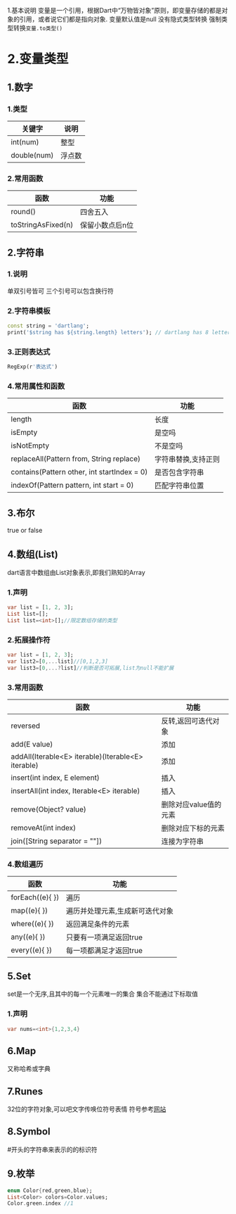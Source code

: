  1.基本说明
变量是一个引用，根据Dart中“万物皆对象”原则，即变量存储的都是对象的引用，或者说它们都是指向对象.
变量默认值是null
没有隐式类型转换
强制类型转换`变量.to类型()`

# 2.变量类型
## 1.数字
### 1.类型
|关键字|说明|
|----|----|
|int(num)|整型|
|double(num)|浮点数|
### 2.常用函数
|函数|功能|
|---|---|
|round()|四舍五入|
|toStringAsFixed(n)|保留小数点后n位|
## 2.字符串
### 1.说明
单双引号皆可
三个引号可以包含换行符
### 2.字符串模板
``` dart
const string = 'dartlang'; 
print('$string has ${string.length} letters'); // dartlang has 8 letters
```
### 3.正则表达式
``` dart
RegExp(r'表达式')
```
### 4.常用属性和函数
|函数|功能|
|---|---|
|length|长度|
|isEmpty|是空吗|
|isNotEmpty|不是空吗|
|replaceAll(Pattern from, String replace)|字符串替换,支持正则|
|contains(Pattern other, int startIndex = 0)|是否包含字符串|
|indexOf(Pattern pattern, int start = 0)|匹配字符串位置|
## 3.布尔
true or false
## 4.数组(List)
dart语言中数组由List对象表示,即我们熟知的Array
### 1.声明
```dart
var list = [1, 2, 3];
List list=[];
List list=<int>[];//限定数组存储的类型
```
### 2.拓展操作符
```dart
var list = [1, 2, 3];
var list2=[0,...list]//[0,1,2,3]
var list3=[0,...?list]//判断是否可拓展,list为null不能扩展
```
### 3.常用函数
|函数|功能|
|---|---|
|reversed|反转,返回可迭代对象|
|add(E value) |添加|
|addAll(Iterable\<E\> iterable)(Iterable\<E\> iterable)|添加|
|insert(int index, E element)|插入|
|insertAll(int index, Iterable\<E\> iterable)|插入|
|remove(Object? value)|删除对应value值的元素|
|removeAt(int index)|删除对应下标的元素|
|join(\[String separator = ""\])|连接为字符串|
### 4.数组遍历
|函数|功能|
|---|---|
|forEach((e){ })|遍历|
|map((e){ })|遍历并处理元素,生成新可迭代对象|
|where((e){ })|返回满足条件的元素|
|any((e){ })|只要有一项满足返回true|
|every((e){ })|每一项都满足才返回true|
## 5.Set
set是一个无序,且其中的每一个元素唯一的集合
集合不能通过下标取值
### 1.声明
```dart
var nums=<int>{1,2,3,4}
```
## 6.Map
又称哈希或字典
## 7.Runes
32位的字符对象,可以吧文字传唤位符号表情
符号参考[网站](https://copychar.cc/)
## 8.Symbol
\#开头的字符串来表示的的标识符
## 9.枚举
```dart
enum Color{red,green,blue};
List<Color> colors=Color.values;
Color.green.index //1
```
